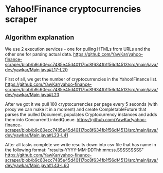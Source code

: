 # Yahoo!Finance cryptocurrencies scraper

## Algorithm explanation

We use 2 execution services - one for pulling HTMLs from URLs and the other one for parsing actual data.
https://github.com/YawKar/yahoo-finance-scraper/blob/b9c60ecc7485e45d40117bc8f634fb1f56df4513/src/main/java/dev/yawkar/Main.java#L17-L20

First of all, we get the number of cryptocurrencies in the Yahoo!Finance list.
https://github.com/YawKar/yahoo-finance-scraper/blob/b9c60ecc7485e45d40117bc8f634fb1f56df4513/src/main/java/dev/yawkar/Main.java#L23

After we got it we pull 100 cryptocurrencies per page every 5 seconds (with proxy we can make it in a moment) and create CompletableFuture that parses the pulled Document, populates Cryptocurrency instances and adds them into ConcurrentLinkedQueue.
https://github.com/YawKar/yahoo-finance-scraper/blob/b9c60ecc7485e45d40117bc8f634fb1f56df4513/src/main/java/dev/yawkar/Main.java#L23-L41

After all tasks complete we write results down into csv file that has name in the following format:
"results-YYYY-MM-DDThh:mm:ss.SSSSSSSSS"
https://github.com/YawKar/yahoo-finance-scraper/blob/b9c60ecc7485e45d40117bc8f634fb1f56df4513/src/main/java/dev/yawkar/Main.java#L43-L60
